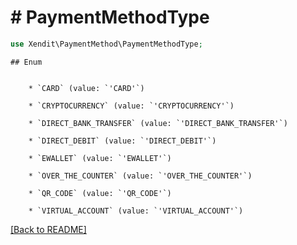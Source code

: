 # # PaymentMethodType


```php
use Xendit\PaymentMethod\PaymentMethodType;
```

    ## Enum

    
        * `CARD` (value: `'CARD'`)
    
        * `CRYPTOCURRENCY` (value: `'CRYPTOCURRENCY'`)
    
        * `DIRECT_BANK_TRANSFER` (value: `'DIRECT_BANK_TRANSFER'`)
    
        * `DIRECT_DEBIT` (value: `'DIRECT_DEBIT'`)
    
        * `EWALLET` (value: `'EWALLET'`)
    
        * `OVER_THE_COUNTER` (value: `'OVER_THE_COUNTER'`)
    
        * `QR_CODE` (value: `'QR_CODE'`)
    
        * `VIRTUAL_ACCOUNT` (value: `'VIRTUAL_ACCOUNT'`)
    

[[Back to README]](../../README.md)
